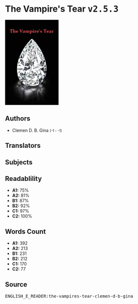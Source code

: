 # The Vampire's Tear <kbd>v2.5.3</kbd>

![](./cover.medium.jpg "")

## Authors


 - Clemen D. B. Gina <small>(-1 - -1)</small>

## Translators



## Subjects



## Readablility


 - **A1:** 75%
 - **A2:** 81%
 - **B1:** 87%
 - **B2:** 92%
 - **C1:** 97%
 - **C2:** 100%

## Words Count


 - **A1:** 392
 - **A2:** 213
 - **B1:** 231
 - **B2:** 212
 - **C1:** 170
 - **C2:** 77

## Source


<kbd>ENGLISH_E_READER:the-vampires-tear-clemen-d-b-gina</kbd>
